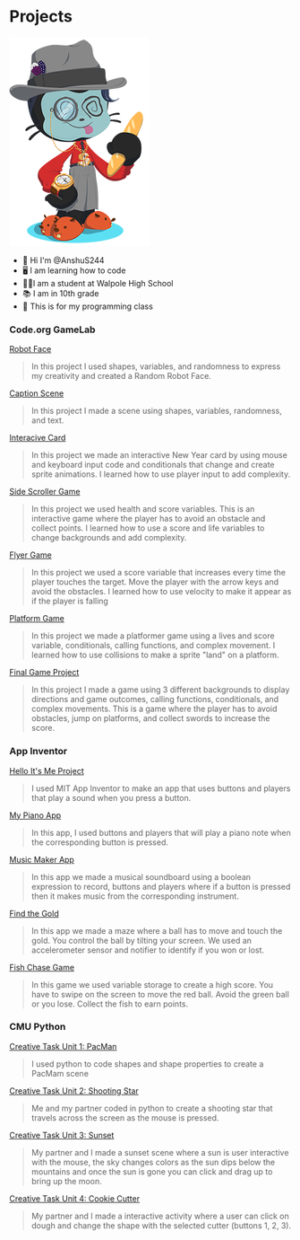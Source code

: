 # Projects
![Octocat](https://github.com/AnshuS244/Projects/blob/431a7d8e15c2377580e06a5e9981062bca376032/Octocat.png)
- 👋 Hi I'm @AnshuS244
- 🖥️ I am learning how to code
- 🧑‍🎓I am a student at Walpole High School
- 📚 I am in 10th grade
- 🏫 This is for my programming class
### Code.org GameLab
[Robot Face](https://AnshuS244.github.io/Robot/)
> In this project I used shapes, variables, and randomness to express my creativity and created a Random Robot Face.

[Caption Scene](https://studio.code.org/projects/gamelab/2DMdpIfOpv09xCG7lJYXA9ulz2MuKHLwzQophSpyBoQ)
> In this project I made a scene using shapes, variables, randomness, and text.

[Interacive Card](https://studio.code.org/projects/gamelab/feMn4X_8ZxUrB_GRdrQgSeFhUiU4-hbmsu868LxoGtM)
> In this project we made an interactive New Year card by using mouse and keyboard input code and conditionals that change and create sprite animations. I learned how to use player input to add complexity.

[Side Scroller Game](https://studio.code.org/projects/gamelab/BGWT80nB7jbHkkc2tgkb2lIutFjbid9LDjr-8uMEs7E)
> In this project we used health and score variables. This is an interactive game where the player has to avoid an obstacle and collect points. I learned how to use a score and life variables to change backgrounds and add complexity.

[Flyer Game](https://studio.code.org/projects/gamelab/zhkOo3RXw0jdzYnI0pZHHSalcZtThK-mEzD_Fx7nOko)
> In this project we used a score variable that increases every time the player touches the target. Move the player with the arrow keys and avoid the obstacles. I learned how to use velocity to make it appear as if the player is falling

[Platform Game](https://studio.code.org/projects/gamelab/d_KM27ERxEKfqaIU15si_YFqv0VJlJiYy-Qy3xnAswY)
> In this project we made a platformer game using a lives and score variable, conditionals, calling functions, and complex movement. I learned how to use collisions to make a sprite "land" on a platform.

[Final Game Project](https://studio.code.org/projects/gamelab/CISSfEWzBezyatTovmyuiXiNJ8E73HhC3X2XB2ODf98)
> In this project I made a game using 3 different backgrounds to display directions and game outcomes, calling functions, conditionals, and complex movements. This is a game where the player has to avoid obstacles, jump on platforms, and collect swords to increase the score.

### App Inventor
[Hello It's Me Project](https://gallery.appinventor.mit.edu/?galleryid=8981811c-b6b2-480e-96a7-88b30fe7cdbe)
> I used MIT App Inventor to make an app that uses buttons and players that play a sound when you press a button.

[My Piano App](https://gallery.appinventor.mit.edu/?galleryid=50a12b70-2166-4e7e-bcec-ab84d0114df5)
> In this app, I used buttons and players that will play a piano note when the corresponding button is pressed.

[Music Maker App](https://gallery.appinventor.mit.edu/?galleryid=510e751d-2e1c-4721-8194-2f1a035100bd)
> In this app we made a musical soundboard using a boolean expression to record, buttons and players where if a button is pressed then it makes music from the corresponding instrument.

[Find the Gold](https://ai2.appinventor.mit.edu/#5277856869253120)
> In this app we made a maze where a ball has to move and touch the gold. You control the ball by tilting your screen. We used an accelerometer sensor and notifier to identify if you won or lost.

[Fish Chase Game](https://ai2.appinventor.mit.edu/#5436261806243840)
> In this game we used variable storage to create a high score. You have to swipe on the screen to move the red ball. Avoid the green ball or you lose. Collect the fish to earn points.

### CMU Python
[Creative Task Unit 1: PacMan](https://academy.cs.cmu.edu/sharing/blueVioletHorse8126)
> I used python to code shapes and shape properties to create a PacMam scene

[Creative Task Unit 2: Shooting Star](https://academy.cs.cmu.edu/sharing/chocolateSquirrel4133)
> Me and my partner coded in python to create a shooting star that travels across the screen as the mouse is pressed.

[Creative Task Unit 3: Sunset](https://academy.cs.cmu.edu/sharing/beigeLobster6171)
> My partner and I made a sunset scene where a sun is user interactive with the mouse, the sky changes colors as the sun dips below the mountains and once the sun is gone you can click and drag up to bring up the moon.

[Creative Task Unit 4: Cookie Cutter](https://academy.cs.cmu.edu/sharing/powderBlueHippo4669)
> My partner and I made a interactive activity where a user can click on dough and change the shape with the selected cutter (buttons 1, 2, 3).
